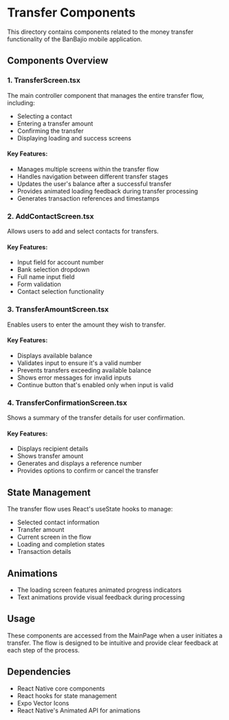 # Transfer Components

This directory contains components related to the money transfer functionality of the BanBajío mobile application.

## Components Overview

### 1. TransferScreen.tsx
The main controller component that manages the entire transfer flow, including:
- Selecting a contact
- Entering a transfer amount
- Confirming the transfer
- Displaying loading and success screens

#### Key Features:
- Manages multiple screens within the transfer flow
- Handles navigation between different transfer stages
- Updates the user's balance after a successful transfer
- Provides animated loading feedback during transfer processing
- Generates transaction references and timestamps

### 2. AddContactScreen.tsx
Allows users to add and select contacts for transfers.

#### Key Features:
- Input field for account number
- Bank selection dropdown
- Full name input field
- Form validation
- Contact selection functionality

### 3. TransferAmountScreen.tsx
Enables users to enter the amount they wish to transfer.

#### Key Features:
- Displays available balance
- Validates input to ensure it's a valid number
- Prevents transfers exceeding available balance
- Shows error messages for invalid inputs
- Continue button that's enabled only when input is valid

### 4. TransferConfirmationScreen.tsx
Shows a summary of the transfer details for user confirmation.

#### Key Features:
- Displays recipient details
- Shows transfer amount
- Generates and displays a reference number
- Provides options to confirm or cancel the transfer

## State Management
The transfer flow uses React's useState hooks to manage:
- Selected contact information
- Transfer amount
- Current screen in the flow
- Loading and completion states
- Transaction details

## Animations
- The loading screen features animated progress indicators
- Text animations provide visual feedback during processing

## Usage
These components are accessed from the MainPage when a user initiates a transfer. The flow is designed to be intuitive and provide clear feedback at each step of the process.

## Dependencies
- React Native core components
- React hooks for state management
- Expo Vector Icons
- React Native's Animated API for animations 